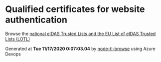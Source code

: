 # Qualified certificates for website authentication 
 Browse the [national eIDAS Trusted Lists and the EU List of eIDAS Trusted Lists (LOTL)](https://webgate.ec.europa.eu/tl-browser/#/) 
 
 
Generated at **Tue 11/17/2020  0:07:03.04** by [node-tl-browse](https://github.com/ymedlop/node-tl-browser) using Azure Devops 
